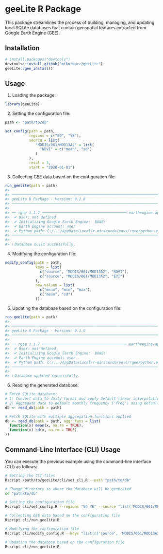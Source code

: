 
<!-- README.md is generated from README.Rmd. Please edit that file -->

# geeLite R Package

<!-- badges: start -->
<!-- badges: end -->

This package streamlines the process of building, managing, and updating
local SQLite databases that contain geospatial features extracted from
Google Earth Engine (GEE).

## Installation

``` r
# install.packages("devtools")
devtools::install_github("mtkurbucz/geeLite")
geeLite::gee_install()
```

## Usage

1) Loading the package:

``` r
library(geeLite)
```

2) Setting the configuration file:

``` r
path <- "path/to/db"

set_config(path = path,
           regions = c("SO", "YE"),
           source = list(
              "MODIS/061/MOD13A2" = list(
                "NDVI" = c("mean", "sd")
              )
           ),
           resol = 3,
           start = "2020-01-01")
```

3) Collecting GEE data based on the configuration file:

``` r
run_geelite(path = path)
#> 
#> ────────────────────────────────────────────────────────────────────────────────
#> geeLite R Package - Version: 0.1.0
#> ────────────────────────────────────────────────────────────────────────────────
#> 
#> ── rgee 1.1.7 ─────────────────────────────────────── earthengine-api 0.1.370 ── 
#>  ✔ User: not defined 
#>  ✔ Initializing Google Earth Engine:  DONE!
#>  ✔ Earth Engine account: user
#>  ✔ Python path: C:/.../AppData/Local/r-miniconda/envs/rgee/python.exe 
#> ────────────────────────────────────────────────────────────────────────────────
#>
#> ℹ Database built successfully.
```

4) Modifying the configuration file:

``` r
modify_config(path = path,
              keys = list(
                c("source", "MODIS/061/MOD13A2", "NDVI"),
                c("source", "MODIS/061/MOD13A2", "EVI")
              ),
              new_values = list(
                c("mean", "min", "max"),
                c("mean", "sd")
              ))
```

5) Updating the database based on the configuration file:

``` r
run_geelite(path = path)
#> 
#> ────────────────────────────────────────────────────────────────────────────────
#> geeLite R Package - Version: 0.1.0
#> ────────────────────────────────────────────────────────────────────────────────
#> 
#> ── rgee 1.1.7 ─────────────────────────────────────── earthengine-api 0.1.370 ── 
#>  ✔ User: not defined 
#>  ✔ Initializing Google Earth Engine:  DONE!
#>  ✔ Earth Engine account: user
#>  ✔ Python path: C:/.../AppData/Local/r-miniconda/envs/rgee/python.exe
#> ────────────────────────────────────────────────────────────────────────────────
#>
#> ℹ Database updated successfully.
```

6) Reading the generated database:

``` r
# Fetch SQLite database:
# 1) Convert data to daily format and apply default linear interpolation ('prep_fun').
# 2) Aggregate data to default monthly frequency ('freq') using default mean aggregation ('aggr_funs').
db <- read_db(path = path)

# Fetch SQLite with multiple aggregation functions applied
db <- read_db(path = path, aggr_funs = list(
  function(x) mean(x, na.rm = TRUE),
  function(x) sd(x, na.rm = TRUE)
))
```

## Command-Line Interface (CLI) Usage

You can execute the previous example using the command-line interface (CLI) as follows:

``` bash
# Setting the CLI files
Rscript /path/to/geeLite/cli/set_cli.R --path "path/to/db"

# Change directory to where the database will be generated
cd "path/to/db"

# Setting the configuration file
Rscript cli/set_config.R --regions "SO YE" --source "list('MODIS/061/MOD13A2' = list('NDVI' = c('mean', 'min')))" --resol 3 --start "2020-01-01"

# Collecting GEE data based on the configuration file
Rscript cli/run_geelite.R

# Modifying the configuration file
Rscript cli/modify_config.R --keys "list(c('source', 'MODIS/061/MOD13A2', 'NDVI'), c('source', 'MODIS/061/MOD13A2', 'EVI'))" --new_values "list(c('mean', 'min', 'max'), c('mean', 'sd'))"

# Updating the database based on the configuration file
Rscript cli/run_geelite.R
```
